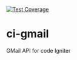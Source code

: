 [![Test Coverage](https://api.codeclimate.com/v1/badges/d77b5effa6592fd74c92/test_coverage)](https://codeclimate.com/github/francis94c/ci-gmail/test_coverage)

# ci-gmail
GMail API for code Igniter
